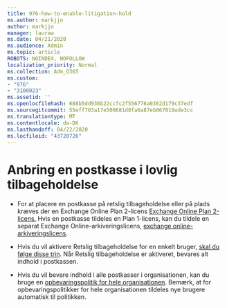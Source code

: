 ```yaml
---
title: 976-how-to-enable-litigation-hold
ms.author: markjjo
author: markjjo
manager: lauraw
ms.date: 04/21/2020
ms.audience: Admin
ms.topic: article
ROBOTS: NOINDEX, NOFOLLOW
localization_priority: Normal
ms.collection: Adm_O365
ms.custom:
- "976"
- "3100023"
ms.assetid: ''
ms.openlocfilehash: 688b5dd936b22ccfc2f556776a0362d179c37edf
ms.sourcegitcommit: 55eff703a17e500681d8fa6a87eb067019ade3cc
ms.translationtype: MT
ms.contentlocale: da-DK
ms.lasthandoff: 04/22/2020
ms.locfileid: "43720726"
---
```

# <a name="place-a-mailbox-on-legal-hold"></a>Anbring en postkasse i lovlig tilbageholdelse

- For at placere en postkasse på retslig tilbageholdelse eller på plads kræves der en Exchange Online Plan 2-licens [Exchange Online Plan 2-licens.](https://docs.microsoft.com/office365/servicedescriptions/office-365-platform-service-description/office-365-plan-options) Hvis en postkasse tildeles en Plan 1-licens, kan du tildele en separat Exchange Online-arkiveringslicens, [exchange online-arkiveringslicens](https://docs.microsoft.com/office365/servicedescriptions/exchange-online-archiving-service-description).

- Hvis du vil aktivere Retslig tilbageholdelse for en enkelt bruger, [skal du følge disse trin](https://docs.microsoft.com/office365/securitycompliance/create-a-litigation-hold). Når Retslig tilbageholdelse er aktiveret, bevares alt indhold i postkassen.

- Hvis du vil bevare indhold i alle postkasser i organisationen, kan du bruge en [opbevaringspolitik for hele organisationen](https://docs.microsoft.com/microsoft-365/compliance/retention-policies#applying-a-retention-policy-to-an-entire-organization-or-specific-locations). Bemærk, at for opbevaringspolitikker for hele organisationen tildeles nye brugere automatisk til politikken.
